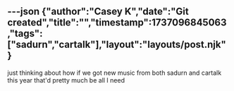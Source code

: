 ---json
{"author":"Casey K","date":"Git created","title":"","timestamp":1737096845063,"tags":["sadurn","cartalk"],"layout":"layouts/post.njk"}
---
just thinking about how if we got new music from both sadurn and cartalk this year that&#x27;d pretty much be all I need

